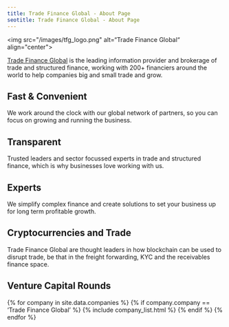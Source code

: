 ```yaml
---
title: Trade Finance Global - About Page
seotitle: Trade Finance Global - About Page
---
```


<img src="/images/tfg_logo.png" alt=“Trade Finance Global“ align="center">
<p><a title=“Trade Finance Global“ href="https://www.tradefinanceglobal.com" target="_blank">Trade Finance Global</a> is the leading information provider and brokerage of trade and structured finance, working with 200+ financiers around the world to help companies big and small trade and grow.</p>

## Fast & Convenient

<p>We work around the clock with our global network of partners, so you can focus on growing and running the business.</p>

## Transparent

<p>Trusted leaders and sector focussed experts in trade and structured finance, which is why businesses love working with us.</p>

## Experts

<p>We simplify complex finance and create solutions to set your business up for long term profitable growth.</p>

## Cryptocurrencies and Trade

Trade Finance Global are thought leaders in how blockchain can be used to disrupt trade, be that in the freight forwarding, KYC and the receivables finance space.

<h2>Venture Capital Rounds</h2>

{% for company in site.data.companies %}
{% if company.company == ‘Trade Finance Global’ %}
{% include company_list.html %}
{% endif %}
{% endfor %}
